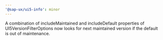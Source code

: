 ```yaml
---
'@sap-ux/ui5-info': minor
---
```


A combination of includeMaintained and includeDefault properties of UI5VersionFilterOptions now looks for next maintained version if the default is out of maintenance.
